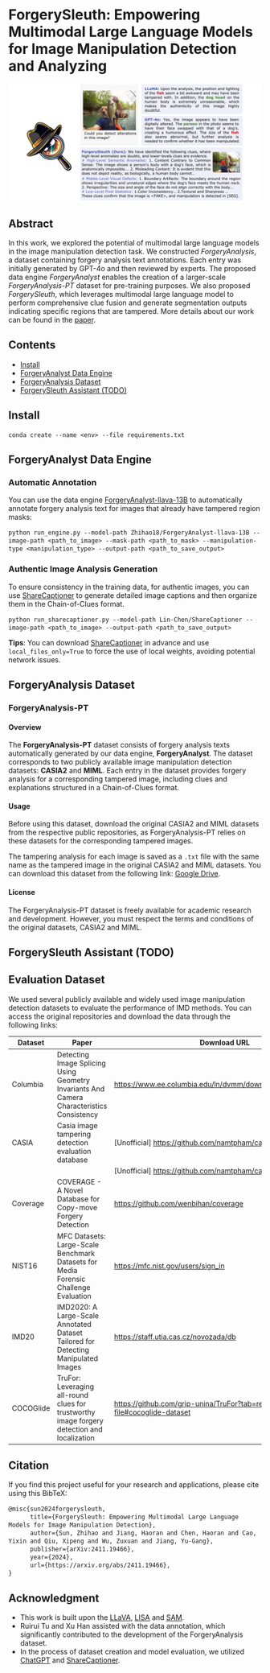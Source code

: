 # ForgerySleuth: Empowering Multimodal Large Language Models for Image Manipulation Detection and Analyzing

<p align="center">
  <img src="https://github.com/sunzhihao18/ForgerySleuth/raw/refs/heads/main/src/teaser.png">
</p>



## Abstract

In this work, we explored the potential of multimodal large language models in the image manipulation detection task. We constructed *ForgeryAnalysis*, a dataset containing forgery analysis text annotations. Each entry was initially generated by GPT-4o and then reviewed by experts. The proposed data engine *ForgeryAnalyst* enables the creation of a larger-scale *ForgeryAnalysis-PT* dataset for pre-training purposes. We also proposed *ForgerySleuth*, which leverages multimodal large language model to perform comprehensive clue fusion and generate segmentation outputs indicating specific regions that are tampered. More details about our work can be found in the [paper](https://arxiv.org/abs/2411.19466). 

## Contents
- [Install](#install)
- [ForgeryAnalyst Data Engine](#forgeryanalyst-data-engine)
- [ForgeryAnalysis Dataset](#forgeryanalysis-dataset)
- [ForgerySleuth Assistant (TODO)](#forgerysleuth-assistant)

## Install

```
conda create --name <env> --file requirements.txt
```

## ForgeryAnalyst Data Engine
### Automatic Annotation

You can use the data engine [ForgeryAnalyst-llava-13B](https://huggingface.co/Zhihao18/ForgeryAnalyst-llava-13B) to automatically annotate forgery analysis text for images that already have tampered region masks:

```
python run_engine.py --model-path Zhihao18/ForgeryAnalyst-llava-13B --image-path <path_to_image> --mask-path <path_to_mask> --manipulation-type <manipulation_type> --output-path <path_to_save_output>
```

### Authentic Image Analysis Generation

To ensure consistency in the training data, for authentic images, you can use [ShareCaptioner](https://github.com/ShareGPT4Omni/ShareGPT4V) to generate detailed image captions and then organize them in the Chain-of-Clues format.

```
python run_sharecaptioner.py --model-path Lin-Chen/ShareCaptioner --image-path <path_to_image> --output-path <path_to_save_output>
```

**Tips**: You can download [ShareCaptioner](https://github.com/ShareGPT4Omni/ShareGPT4V) in advance and use `local_files_only=True` to force the use of local weights, avoiding potential network issues.


## ForgeryAnalysis Dataset

### ForgeryAnalysis-PT

#### Overview

The **ForgeryAnalysis-PT** dataset consists of forgery analysis texts automatically generated by our data engine, **ForgeryAnalyst**. The dataset corresponds to two publicly available image manipulation detection datasets: **CASIA2** and **MIML**. Each entry in the dataset provides forgery analysis for a corresponding tampered image, including clues and explanations structured in a Chain-of-Clues format. 

#### Usage

Before using this dataset, download the original CASIA2 and MIML datasets from the respective public repositories, as ForgeryAnalysis-PT relies on these datasets for the corresponding tampered images.

The tampering analysis for each image is saved as a `.txt` file with the same name as the tampered image in the original CASIA2 and MIML datasets. You can download this dataset from the following link: [Google Drive](https://drive.google.com/file/d/1vUDFKfyW5vEkVXyTiuMIOrKS4yGtg8nJ/view?usp=sharing).

#### License

The ForgeryAnalysis-PT dataset is freely available for academic research and development. However, you must respect the terms and conditions of the original datasets, CASIA2 and MIML.

## ForgerySleuth Assistant (TODO)
<!-- ### Inference -->

## Evaluation Dataset

We used several publicly available and widely used image manipulation detection datasets to evaluate the performance of IMD methods. You can access the original repositories and download the data through the following links:

| Dataset | Paper | Download URL |
| --- | --- | --- |
| Columbia | Detecting Image Splicing Using Geometry Invariants And Camera Characteristics Consistency | https://www.ee.columbia.edu/ln/dvmm/downloads/authsplcuncmp |
| CASIA | Casia image tampering detection evaluation database | [Unofficial] https://github.com/namtpham/casia1groundtruth |
| | | [Unofficial] https://github.com/namtpham/casia2groundtruth |
| Coverage | COVERAGE - A Novel Database for Copy-move Forgery Detection | https://github.com/wenbihan/coverage |
| NIST16 | MFC Datasets: Large-Scale Benchmark Datasets for Media Forensic Challenge Evaluation | https://mfc.nist.gov/users/sign_in |
| IMD20 | IMD2020: A Large-Scale Annotated Dataset Tailored for Detecting Manipulated Images | https://staff.utia.cas.cz/novozada/db |
| COCOGlide | TruFor: Leveraging all-round clues for trustworthy image forgery detection and localization | https://github.com/grip-unina/TruFor?tab=readme-ov-file#cocoglide-dataset |

## Citation 
If you find this project useful for your research and applications, please cite using this BibTeX:

```
@misc{sun2024forgerysleuth,
      title={ForgerySleuth: Empowering Multimodal Large Language Models for Image Manipulation Detection}, 
      author={Sun, Zhihao and Jiang, Haoran and Chen, Haoran and Cao, Yixin and Qiu, Xipeng and Wu, Zuxuan and Jiang, Yu-Gang},
      publisher={arXiv:2411.19466},
      year={2024},
      url={https://arxiv.org/abs/2411.19466}, 
}
```

## Acknowledgment
- This work is built upon the [LLaVA](https://github.com/haotian-liu/LLaVA), [LISA](https://github.com/dvlab-research/LISA) and [SAM](https://github.com/facebookresearch/segment-anything).
- Ruirui Tu and Xu Han assisted with the data annotation, which significantly contributed to the development of the ForgeryAnalysis dataset.
- In the process of dataset creation and model evaluation, we utilized [ChatGPT](https://platform.openai.com/docs/api-reference/introduction) and [ShareCaptioner](https://github.com/ShareGPT4Omni/ShareGPT4V).